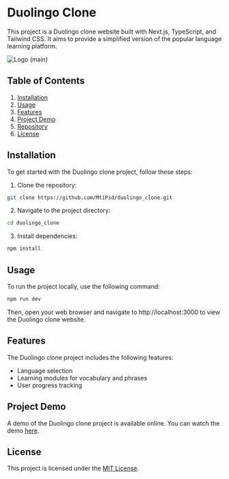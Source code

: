 # Duolingo Clone

This project is a Duolingo clone website built with Next.js, TypeScript, and Tailwind CSS. It aims to provide a simplified version of the popular language learning platform.

![Logo (main)](https://github.com/MtiPsd/duolingo_clone/assets/95580073/6aa0f01d-84e2-47a1-a303-04a879001b90)


## Table of Contents

1. [Installation](#installation)
2. [Usage](#usage)
3. [Features](#features)
4. [Project Demo](#project-demo)
5. [Repository](#repository)
6. [License](#license)

## Installation

To get started with the Duolingo clone project, follow these steps:

1. Clone the repository:

```bash
git clone https://github.com/MtiPsd/duolingo_clone.git
```

2. Navigate to the project directory:

```bash
cd duolingo_clone
```

3. Install dependencies:

```bash
npm install
```

## Usage

To run the project locally, use the following command:

```bash
npm run dev
```

Then, open your web browser and navigate to http://localhost:3000 to view the Duolingo clone website.

## Features

The Duolingo clone project includes the following features:

- Language selection
- Learning modules for vocabulary and phrases
- User progress tracking

## Project Demo

A demo of the Duolingo clone project is available online. You can watch the demo [here](https://lingo-app.netlify.app/).

## License

This project is licensed under the [MIT License](LICENSE).
